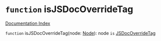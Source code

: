 # `function` isJSDocOverrideTag

[Documentation Index](../README.md)

`function` isJSDocOverrideTag(node: [Node](../private.interface.Node/README.md)): node `is` [JSDocOverrideTag](../private.interface.JSDocOverrideTag/README.md)